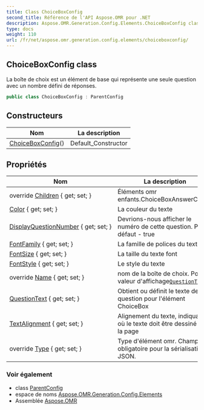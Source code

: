 ```yaml
---
title: Class ChoiceBoxConfig
second_title: Référence de l'API Aspose.OMR pour .NET
description: Aspose.OMR.Generation.Config.Elements.ChoiceBoxConfig classe. La boîte de choix est un élément de base qui représente une seule question avec un nombre défini de réponses.
type: docs
weight: 110
url: /fr/net/aspose.omr.generation.config.elements/choiceboxconfig/
---
```

## ChoiceBoxConfig class

La boîte de choix est un élément de base qui représente une seule question avec un nombre défini de réponses.

```csharp
public class ChoiceBoxConfig : ParentConfig
```

## Constructeurs

| Nom | La description |
| --- | --- |
| [ChoiceBoxConfig](choiceboxconfig/)() | Default_Constructor |

## Propriétés

| Nom | La description |
| --- | --- |
| override [Children](../../aspose.omr.generation.config.elements/choiceboxconfig/children/) { get; set; } | Éléments omr enfants.ChoiceBoxAnswerConfig |
| [Color](../../aspose.omr.generation.config.elements/choiceboxconfig/color/) { get; set; } | La couleur du texte |
| [DisplayQuestionNumber](../../aspose.omr.generation.config.elements/choiceboxconfig/displayquestionnumber/) { get; set; } | Devrions-nous afficher le numéro de cette question. Par défaut - true |
| [FontFamily](../../aspose.omr.generation.config.elements/choiceboxconfig/fontfamily/) { get; set; } | La famille de polices du texte |
| [FontSize](../../aspose.omr.generation.config.elements/choiceboxconfig/fontsize/) { get; set; } | La taille du texte font |
| [FontStyle](../../aspose.omr.generation.config.elements/choiceboxconfig/fontstyle/) { get; set; } | Le style du texte |
| override [Name](../../aspose.omr.generation.config.elements/choiceboxconfig/name/) { get; set; } | nom de la boîte de choix. Pour la valeur d'affichage[`QuestionText`](./questiontext/) |
| [QuestionText](../../aspose.omr.generation.config.elements/choiceboxconfig/questiontext/) { get; set; } | Obtient ou définit le texte de la question pour l'élément ChoiceBox |
| [TextAlignment](../../aspose.omr.generation.config.elements/choiceboxconfig/textalignment/) { get; set; } | Alignement du texte, indiquant où le texte doit être dessiné sur la page |
| override [Type](../../aspose.omr.generation.config.elements/choiceboxconfig/type/) { get; set; } | Type d'élément omr. Champ obligatoire pour la sérialisation JSON. |

### Voir également

* class [ParentConfig](../../aspose.omr.generation.config/parentconfig/)
* espace de noms [Aspose.OMR.Generation.Config.Elements](../../aspose.omr.generation.config.elements/)
* Assemblée [Aspose.OMR](../../)


